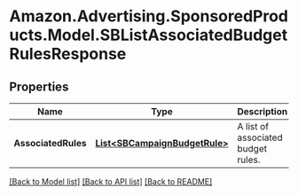 # Amazon.Advertising.SponsoredProducts.Model.SBListAssociatedBudgetRulesResponse

## Properties

Name | Type | Description | Notes
------------ | ------------- | ------------- | -------------
**AssociatedRules** | [**List&lt;SBCampaignBudgetRule&gt;**](SBCampaignBudgetRule.md) | A list of associated budget rules. | [optional] 

[[Back to Model list]](../README.md#documentation-for-models) [[Back to API list]](../README.md#documentation-for-api-endpoints) [[Back to README]](../README.md)

